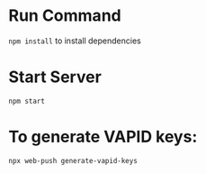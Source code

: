 # Run Command
`npm install` to install dependencies

# Start Server
`npm start`


# To generate VAPID keys:
`npx web-push generate-vapid-keys`